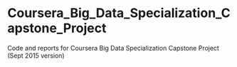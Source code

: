 # Coursera_Big_Data_Specialization_Capstone_Project
Code and reports for Coursera Big Data Specialization Capstone Project (Sept 2015 version)
